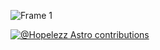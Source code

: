 ![Frame 1](https://user-images.githubusercontent.com/72772558/176937706-e7aa6eeb-f38e-4866-8433-2006691cfb07.png)


[![@Hopelezz Astro contributions](https://astro.badg.es/v1/contributor/Hopelezz.svg)](https://astro.badg.es/v1/contributor/Hopelezz/)
<!--
**Hopelezz/Hopelezz** is a ✨ _special_ ✨ repository because its `README.md` (this file) appears on your GitHub profile.

Here are some ideas to get you started:

- 🔭 I’m currently working on ...
- 🌱 I’m currently learning ...
- 👯 I’m looking to collaborate on ...
- 🤔 I’m looking for help with ...
- 💬 Ask me about ...
- 📫 How to reach me: ...
- 😄 Pronouns: ...
- ⚡ Fun fact: ...
-->
